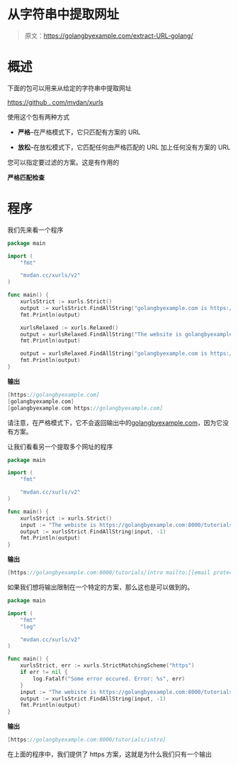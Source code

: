 # 从字符串中提取网址

> 原文：<https://golangbyexample.com/extract-URL-golang/>

# **概述**

下面的包可以用来从给定的字符串中提取网址

[https://github . com/mvdan/xurls](https://github.com/mvdan/xurls)

使用这个包有两种方式

*   **严格**–在严格模式下，它只匹配有方案的 URL

*   **放松**–在放松模式下，它匹配任何由严格匹配的 URL 加上任何没有方案的 URL

您可以指定要过滤的方案。这是有作用的

**严格匹配检查**

# **程序**

我们先来看一个程序

```go
package main

import (
	"fmt"

	"mvdan.cc/xurls/v2"
)

func main() {
	xurlsStrict := xurls.Strict()
	output := xurlsStrict.FindAllString("golangbyexample.com is https://golangbyexample.com", -1)
	fmt.Println(output)

	xurlsRelaxed := xurls.Relaxed()
	output = xurlsRelaxed.FindAllString("The website is golangbyexample.com", -1)
	fmt.Println(output)

	output = xurlsRelaxed.FindAllString("golangbyexample.com is https://golangbyexample.com", -1)
	fmt.Println(output)
}
```

**输出**

```go
[https://golangbyexample.com]
[golangbyexample.com]
[golangbyexample.com https://golangbyexample.com]
```

请注意，在严格模式下，它不会返回输出中的[golangbyexample.com](http://golangbyexample.com)，因为它没有方案。

让我们看看另一个提取多个网址的程序

```go
package main

import (
	"fmt"

	"mvdan.cc/xurls/v2"
)

func main() {
	xurlsStrict := xurls.Strict()
	input := "The webiste is https://golangbyexample.com:8000/tutorials/intro amd mail to mailto:[[email protected]](/cdn-cgi/l/email-protection)"
	output := xurlsStrict.FindAllString(input, -1)
	fmt.Println(output)
}
```

**输出**

```go
[https://golangbyexample.com:8000/tutorials/intro mailto:[[email protected]](/cdn-cgi/l/email-protection)]
```

如果我们想将输出限制在一个特定的方案，那么这也是可以做到的。

```go
package main

import (
	"fmt"
	"log"

	"mvdan.cc/xurls/v2"
)

func main() {
	xurlsStrict, err := xurls.StrictMatchingScheme("https")
	if err != nil {
		log.Fatalf("Some error occured. Error: %s", err)
	}
	input := "The webiste is https://golangbyexample.com:8000/tutorials/intro amd mail to mailto:[[email protected]](/cdn-cgi/l/email-protection)"
	output := xurlsStrict.FindAllString(input, -1)
	fmt.Println(output)
}
```

**输出**

```go
[https://golangbyexample.com:8000/tutorials/intro]
```

在上面的程序中，我们提供了 https 方案，这就是为什么我们只有一个输出